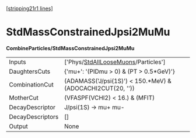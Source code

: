[[stripping21r1 lines]](./stripping21r1-index)

# StdMassConstrainedJpsi2MuMu

**CombineParticles/StdMassConstrainedJpsi2MuMu**

|                  |                                                                                           |
|------------------|-------------------------------------------------------------------------------------------|
| Inputs           | ['Phys/[StdAllLooseMuons](./stripping21r1-commonparticles-stdallloosemuons)/Particles'] |
| DaughtersCuts    | {'mu+': '(PIDmu \> 0) & (PT \> 0.5\*GeV)'}                                                |
| CombinationCut   | (ADAMASS('J/psi(1S)') \< 150.\*MeV) & (ADOCACHI2CUT(20, ''))                              |
| MotherCut        | (VFASPF(VCHI2) \< 16.) & (MFIT)                                                           |
| DecayDescriptor  | J/psi(1S) -\> mu+ mu-                                                                     |
| DecayDescriptors | []                                                                                      |
| Output           | None                                                                                      |
